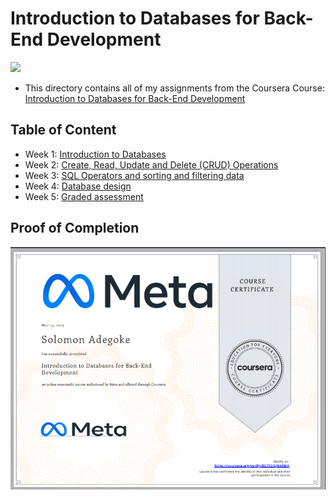 # Introduction to Databases for Back-End Development

<img src="../meta-logo.png" width=150>

- This directory contains all of my assignments from the Coursera Course: [Introduction to Databases for Back-End Development](https://www.coursera.org/learn/intro-to-databases-back-end-development?specialization=meta-back-end-developer)

## Table of Content

- Week 1: [Introduction to Databases](https://github.com/FelicityTech/Meta-Back-End_Dev/tree/main/Introduction%20to%20Databases%20for%20Back-End%20Development(MySQL)/Week%201%20-%20Introduction%20to%20Databases)
- Week 2: [Create, Read, Update and Delete (CRUD) Operations](https://github.com/FelicityTech/Meta-Back-End_Dev/tree/main/Introduction%20to%20Databases%20for%20Back-End%20Development(MySQL)/Week%202%20-%20Create%2C%20Read%2C%20Update%20and%20Delete%20(CRUD)%20Operations)
- Week 3: [SQL Operators and sorting and filtering data](https://github.com/FelicityTech/Meta-Back-End_Dev/tree/main/Introduction%20to%20Databases%20for%20Back-End%20Development(MySQL)/Week%203%20-%20SQL%20Operators%20and%20sorting%20and%20filtering%20data)
- Week 4: [Database design](https://github.com/FelicityTech/Meta-Back-End_Dev/tree/main/Introduction%20to%20Databases%20for%20Back-End%20Development(MySQL)/Week%204%20-%20Database%20design)
- Week 5: [Graded assessment](https://github.com/FelicityTech/Meta-Back-End_Dev/tree/main/Introduction%20to%20Databases%20for%20Back-End%20Development(MySQL)/Week%205%20-%20Graded%20assessment)

## Proof of Completion

<img src="./certificate.png" width=800>
